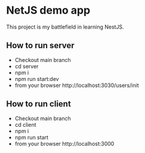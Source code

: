 # NetJS demo app
This project is my battlefield in learning NestJS.

## How to run server
- Checkout main branch
- cd server
- npm i
- npm run start:dev
- from your browser http://localhost:3030/users/init

## How to run client
- Checkout main branch
- cd client
- npm i
- npm run start
- from your browser http://localhost:3000


